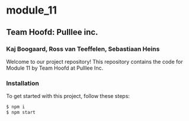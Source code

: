 # module_11

## Team Hoofd: Pulllee inc.
### Kaj Boogaard, Ross van Teeffelen, Sebastiaan Heins

Welcome to our project repository! This repository contains the code for Module 11 by Team Hoofd at Pulllee Inc.

### Installation

To get started with this project, follow these steps:

```bash
$ npm i
$ npm start
